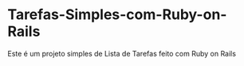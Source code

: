# Tarefas-Simples-com-Ruby-on-Rails
Este é um projeto simples de Lista de Tarefas feito com Ruby on Rails

